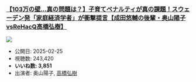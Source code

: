 ### [【103万の壁…真の問題は？】子育てペナルティが真の課題！スウェーデン発「家庭経済学者」が衝撃提言【成田悠輔の後輩・奥山陽子vsReHacQ高橋弘樹】](https://www.youtube.com/watch?v=8vuAaVgEAGA)
[![](https://img.youtube.com/vi/8vuAaVgEAGA/sddefault.jpg)](https://www.youtube.com/watch?v=8vuAaVgEAGA)
-   公開日: 2025-02-25
-   視聴数: 243,420
-   **いいね数: 3,851**
-   出演者: 奥山陽子, [高橋弘樹](/rehacq_fan/people/高橋弘樹 "wikilink")
